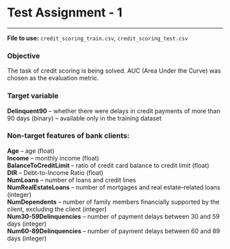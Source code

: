 # Test Assignment - 1

---

**File to use:** `credit_scoring_train.csv`, `credit_scoring_test.csv`

### Objective
The task of credit scoring is being solved.
AUC (Area Under the Curve) was chosen as the evaluation metric.

### Target variable
**Delinquent90** – whether there were delays in credit payments of more than 90 days (binary) – available only in the training dataset

### Non-target features of bank clients:

**Age** – age (float)  
**Income** – monthly income (float)  
**BalanceToCreditLimit** – ratio of credit card balance to credit limit (float)  
**DIR** – Debt-to-Income Ratio (float)  
**NumLoans** – number of loans and credit lines  
**NumRealEstateLoans** – number of mortgages and real estate–related loans (integer)  
**NumDependents** – number of family members financially supported by the client, excluding the client (integer)  
**Num30-59Delinquencies** – number of payment delays between 30 and 59 days (integer)  
**Num60-89Delinquencies** – number of payment delays between 60 and 89 days (integer)  